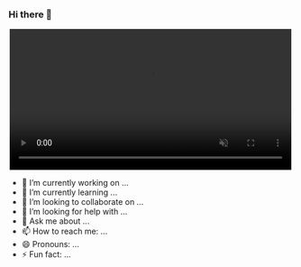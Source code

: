 ### Hi there 👋

<center>
  <video controls width="500" autoplay muted>
    <source src="https://cdn.dribbble.com/users/989299/screenshots/11226416/media/c4b6aa28ef097adc6561276241e6ce71.mp4" type="video/mp4">
  </video>
</center>



- 🔭 I’m currently working on ...
- 🌱 I’m currently learning ...
- 👯 I’m looking to collaborate on ...
- 🤔 I’m looking for help with ...
- 💬 Ask me about ...
- 📫 How to reach me: ...
- 😄 Pronouns: ...
- ⚡ Fun fact: ...

